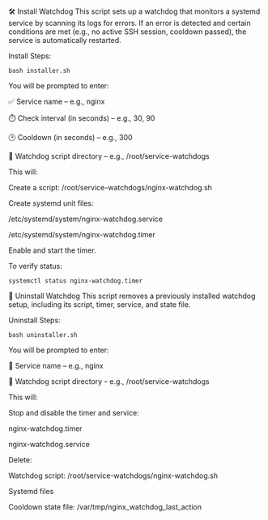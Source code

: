 🛠️ Install Watchdog
This script sets up a watchdog that monitors a systemd service by scanning its logs for errors. If an error is detected and certain conditions are met (e.g., no active SSH session, cooldown passed), the service is automatically restarted.

Install Steps:

    bash installer.sh
    
You will be prompted to enter:

✅ Service name – e.g., nginx

⏱️ Check interval (in seconds) – e.g., 30, 90

🕑 Cooldown (in seconds) – e.g., 300

📂 Watchdog script directory – e.g., /root/service-watchdogs

This will:

Create a script: /root/service-watchdogs/nginx-watchdog.sh

Create systemd unit files:

/etc/systemd/system/nginx-watchdog.service

/etc/systemd/system/nginx-watchdog.timer

Enable and start the timer.

To verify status:

    systemctl status nginx-watchdog.timer
    
🧹 Uninstall Watchdog
This script removes a previously installed watchdog setup, including its script, timer, service, and state file.

Uninstall Steps:

    bash uninstaller.sh
    
You will be prompted to enter:

🧾 Service name – e.g., nginx

📂 Watchdog script directory – e.g., /root/service-watchdogs

This will:

Stop and disable the timer and service:

nginx-watchdog.timer

nginx-watchdog.service

Delete:

Watchdog script: /root/service-watchdogs/nginx-watchdog.sh

Systemd files

Cooldown state file: /var/tmp/nginx_watchdog_last_action
